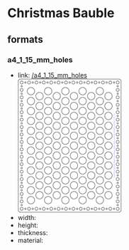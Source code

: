 # Christmas Bauble


## formats

### a4_1_15_mm_holes
* link: [/a4_1_15_mm_holes](a4_1_15_mm_holes)  
![](a4_1_15_mm_holes/working_300.png)  
* width:   
* height:   
* thickness:   
* material:   
 
